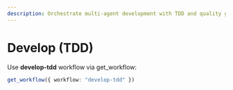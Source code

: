 ```yaml
---
description: Orchestrate multi-agent development with TDD and quality gates
---
```


# Develop (TDD)

Use **develop-tdd** workflow via get_workflow:
```typescript
get_workflow({ workflow: "develop-tdd" })
```
